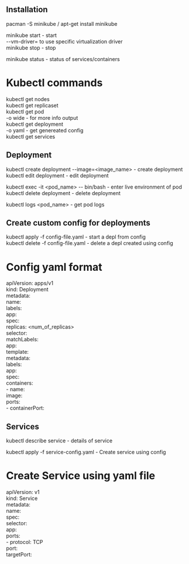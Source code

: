 ## Installation
  
pacman -S minikube / apt-get install minikube  
  
minikube start		-	start  
				--vm-driver=<driver>	to use specific virtualization driver  
minikube stop		-	stop  
  
minikube status		-	status of services/containers  
  
# Kubectl commands  
  
kubectl get nodes  
kubectl get replicaset  
kubectl get pod  
		-o wide		-	for more info output  
kubectl get deployment  
		-o yaml		-	get genereated config  
kubectl get services  
  
## Deployment
  
kubectl create deployment <depl-name> --image=<image_name>	-	create deployment  
kubectl edit deployment <depl-name>	-	edit deployment  
  
kubectl exec -it <pod_name> -- bin/bash		-	enter live environment of pod  
kubectl delete deployment <depl-name>	-	delete deployment  
  
kubectl logs <pod_name>		-	get pod logs  
  
## Create custom config for deployments  
  
kubectl apply -f config-file.yaml	-	start a depl from config  
kubectl delete -f config-file.yaml	-	delete a depl created using config  
  
# Config yaml format
  
apiVersion: apps/v1  
kind: Deployment  
metadata:  
	name: <depl-name>  
	labels:  
		app: <app-name>  
spec:  
	replicas: <num_of_replicas>  
	selector:  
		matchLabels:  
			app: <app-name>  
	template:  
		metadata:  
			labels:  
				app: <app-name>  
		spec:  
			containers:  
			- name: <app-name>  
				image: <image-name>  
				ports:  
				- containerPort: <port-num>  
  
## Services
  
kubectl describe service <service-name>		-	details of service  
  
kubectl apply -f service-config.yaml	-	Create service using config  
  
# Create Service using yaml file
  
apiVersion: v1  
kind: Service  
metadata:  
 	name: <service-name>  
spec:  
	selector:  
		app: <app-name>  
	ports:  
		- protocol: TCP  
		  port: <external-port>  
		  targetPort: <container-port>  
















